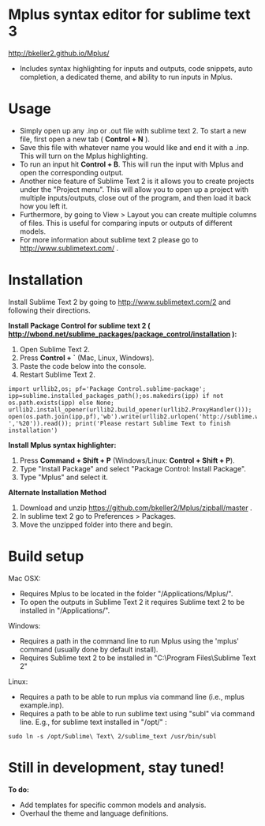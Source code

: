 Mplus syntax editor for sublime text 3
==============

http://bkeller2.github.io/Mplus/

* Includes syntax highlighting for inputs and outputs, code snippets, auto completion, a dedicated theme, and ability to run inputs in Mplus.

# Usage #

* Simply open up any .inp or .out file with sublime text 2. To start a new file, first open a new tab ( **Control + N** ).
* Save this file with whatever name you would like and end it with a .inp. This will turn on the Mplus highlighting.
* To run an input hit **Control + B**. This will run the input with Mplus and open the corresponding output.
* Another nice feature of Sublime Text 2 is it allows you to create projects under the "Project menu". This will allow you to open up a project with multiple inputs/outputs, close out of the program, and then load it back how you left it.
* Furthermore, by going to View > Layout you can create multiple columns of files. This is useful for comparing inputs or outputs of different models.
* For more information about sublime text 2 please go to http://www.sublimetext.com/ .

# Installation #

Install Sublime Text 2 by going to http://www.sublimetext.com/2 and following their directions.

**Install Package Control for sublime text 2 ( http://wbond.net/sublime_packages/package_control/installation ):**

1. Open Sublime Text 2.
2. Press **Control + `** (Mac, Linux, Windows).
2. Paste the code below into the console.
3. Restart Sublime Text 2.

```
import urllib2,os; pf='Package Control.sublime-package'; ipp=sublime.installed_packages_path();os.makedirs(ipp) if not os.path.exists(ipp) else None; urllib2.install_opener(urllib2.build_opener(urllib2.ProxyHandler())); open(os.path.join(ipp,pf),'wb').write(urllib2.urlopen('http://sublime.wbond.net/'+pf.replace(' ','%20')).read()); print('Please restart Sublime Text to finish installation')
```

**Install Mplus syntax highlighter:**

1. Press **Command + Shift + P** (Windows/Linux: **Control + Shift + P**).
2. Type "Install Package" and select "Package Control: Install Package".
3. Type "Mplus" and select it.


**Alternate Installation Method**

1. Download and unzip https://github.com/bkeller2/Mplus/zipball/master .
2. In sublime text 2 go to Preferences > Packages.
3. Move the unzipped folder into there and begin.

# Build setup #

Mac OSX:
* Requires Mplus to be located in the folder "/Applications/Mplus/".
* To open the outputs in Sublime Text 2 it requires Sublime text 2 to be installed in "/Applications/".
 
Windows:
* Requires a path in the command line to run Mplus using the 'mplus' command (usually done by default install).
* Requires Sublime text 2 to be installed in "C:\Program Files\Sublime Text 2\"

Linux:
* Requires a path to be able to run mplus via command line (i.e., mplus example.inp).
* Requires a path to be able to run sublime text using "subl" via command line. E.g., for sublime text installed in "/opt/" :

```
sudo ln -s /opt/Sublime\ Text\ 2/sublime_text /usr/bin/subl
```

# Still in development, stay tuned! #
**To do:**
* Add templates for specific common models and analysis.
* Overhaul the theme and language definitions.
